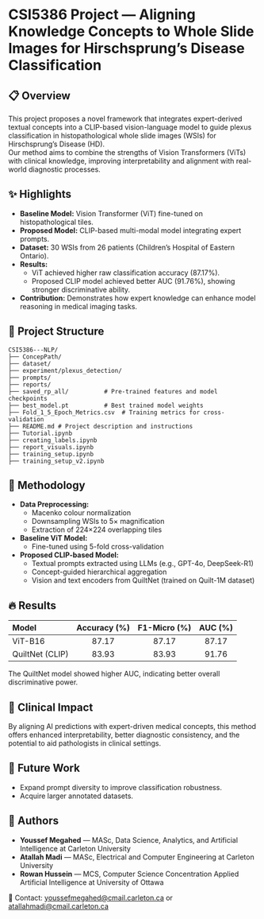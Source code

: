 # CSI5386 Project — Aligning Knowledge Concepts to Whole Slide Images for Hirschsprung’s Disease Classification

## 📋 Overview

This project proposes a novel framework that integrates expert-derived textual concepts into a CLIP-based vision-language model to guide plexus classification in histopathological whole slide images (WSIs) for Hirschsprung’s Disease (HD).  
Our method aims to combine the strengths of Vision Transformers (ViTs) with clinical knowledge, improving interpretability and alignment with real-world diagnostic processes.

## ✨ Highlights

- **Baseline Model:** Vision Transformer (ViT) fine-tuned on histopathological tiles.
- **Proposed Model:** CLIP-based multi-modal model integrating expert prompts.
- **Dataset:** 30 WSIs from 26 patients (Children’s Hospital of Eastern Ontario).
- **Results:**  
  - ViT achieved higher raw classification accuracy (87.17%).  
  - Proposed CLIP model achieved better AUC (91.76%), showing stronger discriminative ability.
- **Contribution:** Demonstrates how expert knowledge can enhance model reasoning in medical imaging tasks.

## 📂 Project Structure
```
CSI5386---NLP/
├── ConcepPath/
├── dataset/
├── experiment/plexus_detection/
├── prompts/
├── reports/
├── saved_rp_all/          # Pre-trained features and model checkpoints
├── best_model.pt          # Best trained model weights
├── Fold_1_5_Epoch_Metrics.csv  # Training metrics for cross-validation
├── README.md # Project description and instructions
├── Tutorial.ipynb
├── creating_labels.ipynb
├── report_visuals.ipynb
├── training_setup.ipynb
├── training_setup_v2.ipynb
```

## 🧪 Methodology

- **Data Preprocessing:**
  - Macenko colour normalization
  - Downsampling WSIs to 5× magnification
  - Extraction of 224×224 overlapping tiles
- **Baseline ViT Model:**
  - Fine-tuned using 5-fold cross-validation
- **Proposed CLIP-based Model:**
  - Textual prompts extracted using LLMs (e.g., GPT-4o, DeepSeek-R1)
  - Concept-guided hierarchical aggregation
  - Vision and text encoders from QuiltNet (trained on Quilt-1M dataset)

## 🔥 Results

| Model         | Accuracy (%) | F1-Micro (%) | AUC (%) |
|:--------------|:-------------:|:------------:|:-------:|
| ViT-B16        | 87.17         | 87.17        | 87.17   |
| QuiltNet (CLIP)| 83.93         | 83.93        | 91.76   |

The QuiltNet model showed higher AUC, indicating better overall discriminative power.

## 🏥 Clinical Impact

By aligning AI predictions with expert-driven medical concepts, this method offers enhanced interpretability, better diagnostic consistency, and the potential to aid pathologists in clinical settings.

## 🚀 Future Work

- Expand prompt diversity to improve classification robustness.
- Acquire larger annotated datasets.

## 🤝 Authors

- **Youssef Megahed** — MASc, Data Science, Analytics, and Artificial Intelligence at Carleton University
- **Atallah Madi** — MASc, Electrical and Computer Engineering at Carleton University
- **Rowan Hussein** — MCS, Computer Science Concentration Applied Artificial Intelligence at University of Ottawa

📧 Contact: youssefmegahed@cmail.carleton.ca or atallahmadi@cmail.carleton.ca
